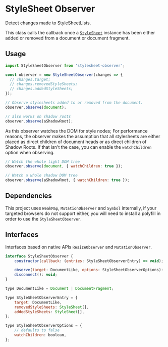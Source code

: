 # StyleSheet Observer

Detect changes made to StyleSheetLists.

This class calls the callback once a [`StyleSheet`](https://developer.mozilla.org/en-US/docs/Web/API/StyleSheet) 
instance has been either added or removed from a document or document fragment.

## Usage

```javascript
import StyleSheetObserver from 'stylesheet-observer';

const observer = new StyleSheetObserver(changes => {
  // changes.target;
  // changes.removedStyleSheets;
  // changes.addedStyleSheets;
});

// Observe stylesheets added to or removed from the document.
observer.observe(document);

// also works on shadow roots
observer.observe(aShadowRoot);
```

As this observer watches the DOM for style nodes; For performance reasons, the observer makes the assumption 
that all stylesheets are either placed as direct children of document heads or as direct children of Shadow Roots. 
If that isn't the case, you can enable the `watchChildren` option when observing.

```javascript
// Watch the whole light DOM tree
observer.observe(document, { watchChildren: true });

// Watch a whole shadow DOM tree
observer.observe(aShadowRoot, { watchChildren: true });
```

## Dependencies

This project uses `WeakMap`, `MutationObserver` and `Symbol` internally, if your targeted browsers do not support 
either, you will need to install a polyfill in order to use the `StyleSheetObserver`.

## Interfaces

Interfaces based on native APIs `ResizeObserver` and `MutationObserver`.

```javascript
interface StyleSheetObserver {
    constructor(callback: (entries: StyleSheetObserverEntry) => void);

    observe(target: DocumentLike, options: StyleSheetObserverOptions): void;
    disconnect(): void;
}

type DocumentLike = Document | DocumentFragment;

type StyleSheetObserverEntry = {
    target: DocumentLike,
    removedStyleSheets: StyleSheet[],
    addedStyleSheets: StyleSheet[],
};

type StyleSheetObserverOptions = {
    // defaults to false
    watchChildren: boolean,
};
```
